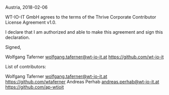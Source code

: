 Austria, 2018-02-06

WT-IO-IT GmbH agrees to the terms of the Thrive Corporate Contributor License
Agreement v1.0.

I declare that I am authorized and able to make this agreement and sign this
declaration.

Signed,

Wolfgang Taferner wolfgang.taferner@wt-io-it.at https://github.com/wt-io-it

List of contributors:

Wolfgang Taferner wolfgang.taferner@wt-io-it.at https://github.com/wtaferner
Andreas Perhab andreas.perhab@wt-io-it.at https://github.com/ap-wtioit
